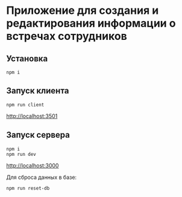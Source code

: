 # Приложение для создания и редактирования информации о встречах сотрудников

## Установка
```
npm i
```


## Запуск клиента
```
npm run client
```
[http://localhost:3501](http://localhost:3501)


## Запуск сервера
```
npm i
npm run dev
```
[http://localhost:3000](http://localhost:3000)

Для сброса данных в базе:
```
npm run reset-db
